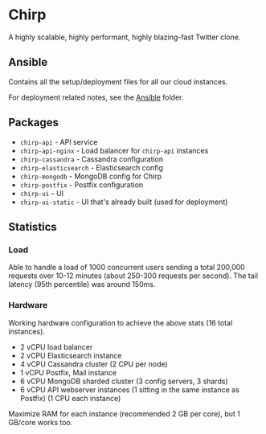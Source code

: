 # Chirp

A highly scalable, highly performant, highly blazing-fast Twitter clone.

## Ansible

Contains all the setup/deployment files for all our cloud instances.

For deployment related notes, see the [Ansible](./ansible) folder.

## Packages

* `chirp-api` - API service
* `chirp-api-nginx` - Load balancer for `chirp-api` instances
* `chirp-cassandra` - Cassandra configuration
* `chirp-elasticsearch` - Elasticsearch config
* `chirp-mongodb` - MongoDB config for Chirp
* `chirp-postfix` - Postfix configuration
* `chirp-ui` - UI
* `chirp-ui-static` - UI that's already built (used for deployment)

## Statistics

### Load

Able to handle a load of 1000 concurrent users sending a total 200,000 requests over 10-12 minutes (about 250-300 requests per second). The tail latency (95th percentile) was around 150ms.

### Hardware

Working hardware configuration to achieve the above stats (16 total instances).

* 2 vCPU load balancer
* 2 vCPU Elasticsearch instance
* 4 vCPU Cassandra cluster (2 CPU per node)
* 1 vCPU Postfix, Mail instance
* 6 vCPU MongoDB sharded cluster (3 config servers, 3 shards)
* 6 vCPU API webserver instances (1 sitting in the same instance as Postfix) (1 CPU each instance)

Maximize RAM for each instance (recommended 2 GB per core), but 1 GB/core works too.
